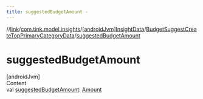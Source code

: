 ```yaml
---
title: suggestedBudgetAmount -
---
```

//[link](../../../index.md)/[com.tink.model.insights](../../index.md)/[[androidJvm]InsightData](../index.md)/[BudgetSuggestCreateTopPrimaryCategoryData](index.md)/[suggestedBudgetAmount](suggested-budget-amount.md)



# suggestedBudgetAmount  
[androidJvm]  
Content  
val [suggestedBudgetAmount](suggested-budget-amount.md): [Amount](../../../com.tink.model.misc/[android-jvm]-amount/index.md)  



